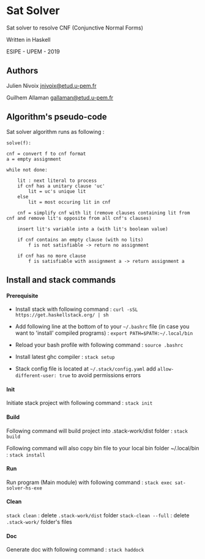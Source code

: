 # Sat Solver

Sat solver to resolve CNF (Conjunctive Normal Forms)

Written in Haskell

ESIPE - UPEM - 2019


## Authors

Julien Nivoix jnivoix@etud.u-pem.fr

Guilhem Allaman gallaman@etud.u-pem.fr

## Algorithm's pseudo-code

Sat solver algorithm runs as following :

```
solve(f):

cnf = convert f to cnf format
a = empty assignment

while not done:

    lit : next literal to process
    if cnf has a unitary clause 'uc'
        lit = uc's unique lit
    else
        lit = most occuring lit in cnf

    cnf = simplify cnf with lit (remove clauses containing lit from cnf and remove lit's opposite from all cnf's clauses)

    insert lit's variable into a (with lit's boolean value)

    if cnf contains an empty clause (with no lits)
        f is not satisfiable -> return no assignment

    if cnf has no more clause
        f is satisfiable with assignment a -> return assignment a
```

## Install and stack commands

#### Prerequisite

- Install stack with following command :
`curl -sSL https://get.haskellstack.org/ | sh`

- Add following line at the bottom of to your `~/.bashrc` file (in case you want to 'install' compiled programs) :
`export PATH=$PATH:~/.local/bin`

- Reload your bash profile with following command :
`source .bashrc`

- Install latest ghc compiler :
`stack setup`

- Stack config file is located at `~/.stack/config.yaml`
add `allow-different-user: true` to avoid permissions errors

#### Init

Initiate stack project with following command :
`stack init`

#### Build

Following command will build project into .stack-work/dist folder :
`stack build`

Following command will also copy bin file to your local bin folder ~/.local/bin :
`stack install`

#### Run

Run program (Main module) with following command :
`stack exec sat-solver-hs-exe`

#### Clean

`stack clean` : delete `.stack-work/dist` folder
`stack-clean --full` : delete `.stack-work/` folder's files

#### Doc

Generate doc with following command :
`stack haddock`
